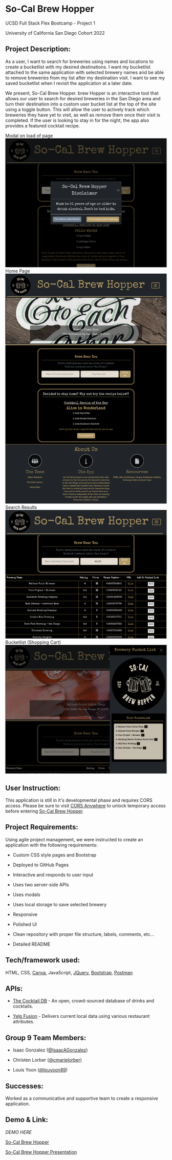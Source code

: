 # So-Cal Brew Hopper

UCSD Full Stack Flex Bootcamp - Project 1

University of California San Diego Cohort 2022

## Project Description:

As a user, I want to search for breweries using names and locations to create a bucketlist with my desired destinations. I want my bucketlist attached to the same application with selected brewery names and be able to remove breweries from my list after my destination visit.  I want to see my saved bucketlist when I revisit the application at a later date.

We present, So-Cal Brew Hopper. brew Hopper is an interactive tool that allows our user to search for desired breweries in the San Diego area and turn their destination into a custom user bucket list at the top of the site using a toggle button. This will allow the user to actively track which breweries they have yet to visit, as well as remove them once their visit is completed. If the user is looking to stay in for the night, the app also provides a featured cocktail recipe.

Modal on load of page
![Screenshot of application](./assets/images/Screenshots/Modal.png)
Home Page
![Screenshot of application](./assets/images/Screenshots/Landing.png)
Search Results
![Screenshot of application](./assets/images/Screenshots/Table.png)
Bucketlist (Shopping Cart)
![Screenshot of application](./assets/images/Screenshots/Bucketlist.png)

## User Instruction:

This application is still in it's developmental phase and requires CORS access. Please be sure to visit [CORS Anywhere](https://cors-anywhere.herokuapp.com/corsdemo) to unlock temporary access before entering [So-Cal Brew Hopper](https://isaacagonzalez.github.io/Bootcamp-Project-1/).

## Project Requirements:

Using agile project management, we were instructed to create an application with the following requirements:

* Custom CSS style pages and Bootstrap

* Deployed to GitHub Pages

* Interactive and responds to user input

* Uses two server-side APIs

* Uses modals

* Uses local storage to save selected brewery

* Responsive

* Polished UI

* Clean repository with proper file structure, labels, comments, etc...

* Detailed README

## Tech/framework used:

HTML, CSS, [Canva](https://www.canva.com/), JavaScript, [JQuery](https://releases.jquery.com/jquery/), [Bootstrap](https://getbootstrap.com/), [Postman](https://www.postman.com/)

## APIs:

* [The Cocktail DB](https://www.thecocktaildb.com/) - An open, crowd-sourced database of drinks and cocktails.

* [Yelp Fusion](https://api.yelp.com/) - Delivers current local data using various restaurant attributes.

## Group 9 Team Members: 

* Isaac Gonzalez ([@IsaacAGonzalez](https://github.com/IsaacAGonzalez))

* Christen Lorber ([@cmarielorber](https://github.com/cmarielorber))

* Louis Yoon ([@louyoon89](https://github.com/louyoon89))

## Successes:

Worked as a communicative and supportive team to create a responsive application.
## Demo & Link:

*DEMO HERE*

[So-Cal Brew Hopper](https://isaacagonzalez.github.io/Bootcamp-Project-1/)

[So-Cal Brew Hopper Presentation](https://docs.google.com/presentation/d/1AG9MXBHcwNv7QvGwzCMGrs-qU3t_gmbevpuajOwpsOE/edit?usp=sharing)

